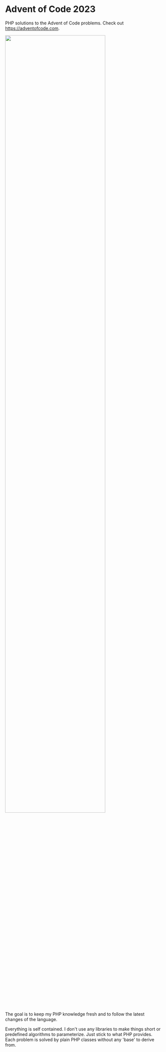 
# Advent of Code 2023
PHP solutions to the Advent of Code problems.
Check out https://adventofcode.com.

<a href="https://adventofcode.com"><img src="2023/calendar.svg" width="80%" /></a>

The goal is to keep my PHP knowledge fresh and to follow the latest changes of the language.

Everything is self contained. I don't use any libraries to make things short or predefined algorithms 
to parameterize. Just stick to what PHP provides. Each problem is solved by plain PHP classes without any 'base' to derive from.
